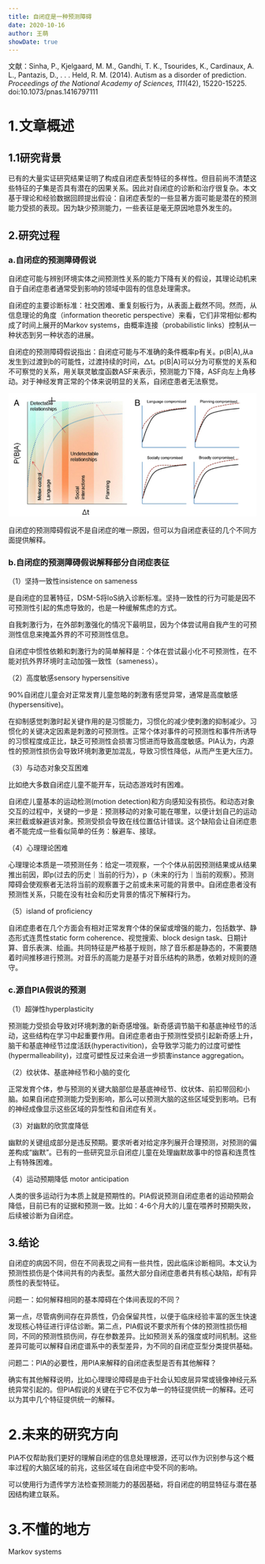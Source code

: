 ```yaml
---
title: 自闭症是一种预测障碍
date: 2020-10-16
author: 王萌
showDate: true
---
```


文献：Sinha, P., Kjelgaard, M. M., Gandhi, T. K., Tsourides, K., Cardinaux, A. L., Pantazis, D., . . . Held, R. M. (2014). Autism as a disorder of prediction. *Proceedings of the National Academy of Sciences, 111*(42), 15220-15225. doi:10.1073/pnas.1416797111

# 1.文章概述
## 1.1研究背景

已有的大量实证研究结果证明了构成自闭症表型特征的多样性。但目前尚不清楚这些特征的子集是否具有潜在的因果关系。因此对自闭症的诊断和治疗很复杂。本文基于理论和经验数据回顾提出假设：自闭症表型的一些显著方面可能是潜在的预测能力受损的表现。因为缺少预测能力，一些表征是毫无原因地意外发生的。

## 2.研究过程

### a.自闭症的预测障碍假说

自闭症可能与辨别环境实体之间预测性关系的能力下降有关的假设，其理论动机来自于自闭症患者通常受到影响的领域中固有的信息处理需求。

自闭症的主要诊断标准：社交困难、重复刻板行为，从表面上截然不同。然而，从信息理论的角度（information theoretic perspective）来看，它们非常相似:都构成了时间上展开的Markov systems，由概率连接（probabilistic links）控制从一种状态到另一种状态的进展。

自闭症的预测障碍假说指出：自闭症可能与不准确的条件概率p有关。p(B|A),从a发生到过渡到b的可能性，过渡持续的时间，△t。p(B|A)可以分为可察觉的关系和不可察觉的关系，用关联灵敏度函数ASF来表示，预测能力下降，ASF向左上角移动。对于神经发育正常的个体来说明显的关系，自闭症患者无法察觉。


![](https://github.com/likanzhan/ReadThinkWrite/raw/master/Supporting_Information/2020-10-16-WM1-FIG-1.png)


自闭症的预测障碍假说不是自闭症的唯一原因，但可以为自闭症表征的几个不同方面提供解释。

### b.自闭症的预测障碍假说解释部分自闭症表征

（1）坚持一致性insistence on sameness

是自闭症的显著特征，DSM-5将IoS纳入诊断标准。坚持一致性的行为可能是因不可预测性引起的焦虑导致的，也是一种缓解焦虑的方式。

自我刺激行为，在外部刺激强化的情况下最明显，因为个体尝试用自我产生的可预测性信息来掩盖外界的不可预测性信息。

自闭症中惯性依赖和刺激行为的简单解释是：个体在尝试最小化不可预测性，在不能对抗外界环境时主动加强一致性（sameness）。

（2）高度敏感sensory hypersensitive

90%自闭症儿童会对正常发育儿童忽略的刺激有感觉异常，通常是高度敏感(hypersensitive)。

在抑制感觉刺激时起关键作用的是习惯能力，习惯化的减少使刺激的抑制减少。习惯化的关键决定因素是刺激的可预测性。正常个体对事件的可预测性和事件所诱导的习惯程度成正比，缺乏可预测性会损害习惯进而导致高度敏感。PIA认为，内源性的预测性损伤会导致环境刺激更加混乱，导致习惯性降低，从而产生更大压力。

（3）与动态对象交互困难

比如绝大多数自闭症儿童不能开车，玩动态游戏时有困难。

自闭症儿童基本的运动检测(motion detection)和方向感知没有损伤。和动态对象交互的过程中，关键的一步是：预测移动的对象可能在哪里，以便计划自己的运动来拦截或躲避该对象。预测受损会导致在线位置估计错误。这个缺陷会让自闭症患者不能完成一些看似简单的任务：躲避车、接球。


（4）心理理论困难

心理理论本质是一项预测任务：给定一项观察，一个个体从前因预测结果或从结果推出前因，即p(过去的历史｜当前的行为），p（未来的行为｜当前的观察）。预测障碍会使观察者无法将当前的观察置于之前或未来可能的背景中。自闭症患者没有预测性关系，只能在没有社会和历史背景的情况下解释行为。

（5）island of proficiency

自闭症患者在几个方面会有相对正常发育个体的保留或增强的能力，包括数学、静态形式连贯性static form coherence、视觉搜索、block design task、日期计算、音乐表演、绘画。共同特征是严格基于规则，除了音乐都是静态的，不需要随着时间推移进行预测。对音乐的高能力是基于对音乐结构的熟悉，依赖对规则的遵守。

### c.源自PIA假说的预测

（1）超弹性hyperplasticity 

预测能力受损会导致对环境刺激的新奇感增强。新奇感调节脑干和基底神经节的活动，这些结构在学习中起重要作用。自闭症患者由于预测性受损引起新奇感上升，脑干和基底神经节过度活跃(hyperactivition)，会导致学习能力的过度可塑性(hypermalleability)，过度可塑性反过来会进一步损害instance aggregation。

（2）纹状体、基底神经节和小脑的变化

正常发育个体，参与预测的关键大脑部位是基底神经节、纹状体、前扣带回和小脑。如果自闭症预测能力受到影响，那么可以预测大脑的这些区域受到影响。已有的神经成像显示这些区域的异型性和自闭症有关。

（3）对幽默的欣赏度降低

幽默的关键组成部分是违反预期。要求听者对给定序列展开合理预测，对预测的偏差构成“幽默”。已有的一些研究显示自闭症儿童在处理幽默故事中的惊喜和连贯性上有特殊困难。

（4）运动预期降低 motor anticipation

人类的很多运动行为本质上就是预期性的。PIA假说预测自闭症患者的运动预期会降低，目前已有的证据和预测一致。比如：4-6个月大的儿童在喂养时预期失败，后续被诊断为自闭症。

## 3.结论

自闭症的病因不同，但在不同表现之间有一些共性，因此临床诊断相同。本文认为预测性损伤是个体间共有的内表型。虽然大部分自闭症患者共有核心缺陷，却有异质性的表型特征。

问题一：如何解释相同的基本障碍在个体间表现的不同？

第一点，尽管病例间存在异质性，仍会保留共性，以便于临床经验丰富的医生快速发现核心特征进行评估诊断。第二点，PIA假说不要求所有个体的预测性损伤相同，不同的预测性损伤间，存在参数差异。比如预测关系的强度或时间机制。这些差异可能可以解释自闭症谱系中的表型差异，为不同的自闭症亚型分类提供基础。

问题二：PIA的必要性，用PIA来解释的自闭症表型是否有其他解释？

确实有其他解释说明，比如心理理论障碍是由于社会认知皮层异常或镜像神经元系统异常引起的。但PIA假说的关键在于它不仅为单一的特征提供统一的解释。还可以为其中几个特征提供统一的解释。

# 2.未来的研究方向

PIA不仅帮助我们更好的理解自闭症的信息处理根源，还可以作为识别参与这个概率过程的大脑区域的前兆，这些区域在自闭症中受不同的影响。

可以使用行为遗传学方法检查预测能力的基因基础，将自闭症的明显特征与潜在基因结构建立联系。

# 3.不懂的地方 

Markov systems

















